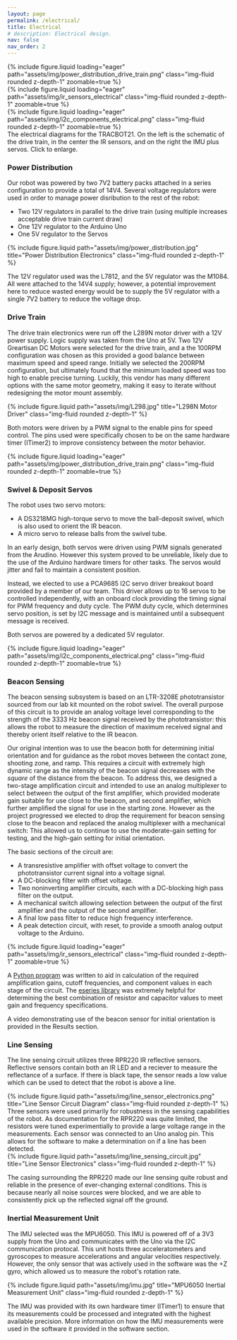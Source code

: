 ```yaml
---
layout: page
permalink: /electrical/
title: Electrical
# description: Electrical design.
nav: false
nav_order: 2
---
```



<div class="row mt-3">
    <div class="col-sm mt-3 mt-md-0">
        {% include figure.liquid loading="eager" path="assets/img/power_distribution_drive_train.png" class="img-fluid rounded z-depth-1" zoomable=true %}
    </div>
    <div class="col-sm mt-3 mt-md-0">
        {% include figure.liquid loading="eager" path="assets/img/ir_sensors_electrical" class="img-fluid rounded z-depth-1" zoomable=true %}
    </div>
    <div class="col-sm mt-3 mt-md-0">
        {% include figure.liquid loading="eager" path="assets/img/i2c_components_electrical.png" class="img-fluid rounded z-depth-1" zoomable=true %}
    </div>
</div>
<div class="caption">
    The electrical diagrams for the TRACBOT21. On the left is the schematic of the drive train, in the center the IR sensors, and on the right the IMU plus servos. Click to enlarge.
</div>

### Power Distribution
Our robot was powered by two 7V2 battery packs attached in a series configuration to provide a total of 14V4. Several voltage regulators were used in order to manage power disribution to the rest of the robot:
- Two 12V regulators in parallel to the drive train (using multiple increases acceptable drive train current draw)
- One 12V regulator to the Arduino Uno 
- One 5V regulator to the Servos

<div class="row justify-content-sm-center">
  <div class="col-sm-8 mt-3 mt-md-0">
    {% include figure.liquid path="assets/img/power_distribution.jpg" title="Power Distribution Electronics" class="img-fluid rounded z-depth-1" %}
  </div>
</div>

The 12V regulator used was the L7812, and the 5V regulator was the M1084. All were attached to the 14V4 supply; however, a potential improvement here to reduce wasted energy would be to supply the 5V regulator with a single 7V2 battery to reduce the voltage drop.

### Drive Train
The drive train electronics were run off the L289N motor driver with a 12V power supply. Logic supply was taken from the Uno at 5V. Two 12V Greartisan DC Motors were selected for the drive train, and a the 100RPM configuration was chosen as this provided a good balance between maximum speed and speed range. Initially we selected the 200RPM configuration, but ultimately found that the minimum loaded speed was too high to enable precise turning. Luckily, this vendor has many different options with the same motor geometry, making it easy to iterate without redesigning the motor mount assembly.

<div class="row justify-content-sm-center">
  <div class="col-sm-8 mt-3 mt-md-0">
    {% include figure.liquid path="assets/img/L298.jpg" title="L298N Motor Driver" class="img-fluid rounded z-depth-1" %}
  </div>
</div>

Both motors were driven by a PWM signal to the enable pins for speed control. The pins used were specifically chosen to be on the same hardware timer (ITimer2) to improve consistency between the motor behavior.
<div class="row justify-content-sm-center">
  <div class="col-sm-8 mt-3 mt-md-0">
    {% include figure.liquid loading="eager" path="assets/img/power_distribution_drive_train.png" class="img-fluid rounded z-depth-1" zoomable=true %}
  </div>
</div>


### Swivel & Deposit Servos
The robot uses two servo motors: 
- A DS3218MG high-torque servo to move the ball-deposit swivel, which is also used to orient the IR beacon. 
- A micro servo to release balls from the swivel tube. 

In an early design, both servos were driven using PWM signals generated from the Arudino. However this system proved to be unreliable, likely due to the use of the Arduino hardware timers for other tasks. The servos would jitter and fail to maintain a consistent position. 

Instead, we elected to use a PCA9685 I2C servo driver breakout board provided by a member of our team. This driver allows up to 16 servos to be controlled independently, with an onboard clock providing the timing signal for PWM frequency and duty cycle. The PWM duty cycle, which determines servo position, is set by I2C message and is maintained until a subsequent message is received. 

Both servos are powered by a dedicated 5V regulator. 
<div class="row justify-content-sm-center">
  <div class="col-sm-8 mt-3 mt-md-0">
    {% include figure.liquid loading="eager" path="assets/img/i2c_components_electrical.png" class="img-fluid rounded z-depth-1" zoomable=true %}
  </div>
</div>

### Beacon Sensing
The beacon sensing subsystem is based on an LTR-3208E phototransistor sourced from our lab kit mounted on the robot swivel. The overall purpose of this circuit is to provide an analog voltage level corresponding to the strength of the 3333 Hz beacon signal received by the phototransistor: this allows the robot to measure the direction of maximum received signal and thereby orient itself relative to the IR beacon. 

Our original intention was to use the beacon both for determining initial orientation and for guidance as the robot moves between the contact zone, shooting zone, and ramp. This requires a circuit with extremely high dynamic range as the intensity of the beacon signal decreases with the *square* of the distance from the beacon. To address this, we designed a two-stage amplification circuit and intended to use an analog multiplexer to select between the output of the first amplifier, which provided moderate gain suitable for use close to the beacon, and second amplifier, which further amplified the signal for use in the starting zone. However as the project progressed we elected to drop the requirement for beacon sensing close to the beacon and replaced the analog multiplexer with a mechanical switch: This allowed us to continue to use the moderate-gain setting for testing, and the high-gain setting for initial orientation. 

The basic sections of the circuit are:
- A transresistive amplifier with offset voltage to convert the phototransistor current signal into a voltage signal. 
- A DC-blocking filter with offset voltage.
- Two noninverting amplifier circuits, each with a DC-blocking high pass filter on the output.
- A mechanical switch allowing selection between the output of the first amplifier and the output of the second amplifier. 
- A final low pass filter to reduce high frequency interference. 
- A peak detection circuit, with reset, to provide a smooth analog output voltage to the Arduino. 

<div class="row justify-content-sm-center">
  <div class="col-sm-8 mt-3 mt-md-0">
    {% include figure.liquid loading="eager" path="assets/img/ir_sensors_electrical" class="img-fluid rounded z-depth-1" zoomable=true %}
  </div>
</div>

A [Python program](https://github.com/rcollins130/TRACBOT-models) was written to aid in calculation of the required amplification gains, cutoff frequencies, and component values in each stage of the circuit. The [eseries library](https://pypi.org/project/eseries/) was extremely helpful for determining the best combination of resistor and capacitor values to meet gain and frequency specifications.

A video demonstrating use of the beacon sensor for initial orientation is provided in the Results section. 

### Line Sensing
The line sensing circuit utilizes three RPR220 IR reflective sensors. Reflective sensors contain both an IR LED and a reciever to measure the reflectance of a surface. If there is black tape, the sensor reads a low value which can be used to detect that the robot is above a line.
<div class="row justify-content-sm-center">
  <div class="col-sm-8 mt-3 mt-md-0">
    {% include figure.liquid path="assets/img/line_sensor_electronics.png" title="Line Sensor Circuit Diagram" class="img-fluid rounded z-depth-1" %}
  </div>
</div>
Three sensors were used primarily for robustness in the sensing capabilities of the robot. As documentation for the RPR220 was quite limited, the resistors were tuned experimentially to provide a large voltage range in the measurements. Each sensor was connected to an Uno analog pin. This allows for the software to make a determination on if a line has been detected.

<div class="row justify-content-sm-center">
  <div class="col-sm-8 mt-3 mt-md-0">
    {% include figure.liquid path="assets/img/line_sensing_circuit.jpg" title="Line Sensor Electronics" class="img-fluid rounded z-depth-1" %}
  </div>
</div>

The casing surrounding the RPR220 made our line sensing quite robust and reliable in the presence of ever-changing external conditions. This is because nearly all noise sources were blocked, and we are able to consistently pick up the reflected signal off the ground.

### Inertial Measurement Unit
The IMU selected was the MPU6050. This IMU is powered off of a 3V3 supply from the Uno and communicates with the Uno via the I2C communication protocal. This unit hosts three acceleratometers and gyroscopes to measure accelerations and angular velocities respectively. However, the only sensor that was actively used in the software was the +Z gyro, which allowed us to measure the robot's rotation rate.

<div class="row justify-content-sm-center">
  <div class="col-sm-8 mt-3 mt-md-0">
    {% include figure.liquid path="assets/img/imu.jpg" title="MPU6050 Inertial Measurement Unit" class="img-fluid rounded z-depth-1" %}
  </div>
</div>

The IMU was provided with its own hardware timer (ITimer1) to ensure that its measurements could be processed and integrated with the highest available precision. More information on how the IMU measurements were used in the software it provided in the software section.